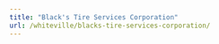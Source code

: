 ```yaml
---
title: "Black's Tire Services Corporation"
url: /whiteville/blacks-tire-services-corporation/
---
```

